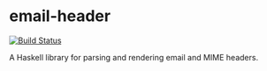 # email-header

[![Build Status](https://travis-ci.org/knrafto/email-header.png?branch=master)](https://travis-ci.org/knrafto/email-header)

A Haskell library for parsing and rendering email and MIME headers.
